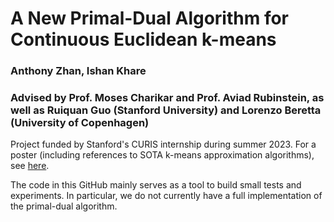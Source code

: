 # A New Primal-Dual Algorithm for Continuous Euclidean k-means
### Anthony Zhan, Ishan Khare
### Advised by Prof. Moses Charikar and Prof. Aviad Rubinstein, as well as Ruiquan Guo (Stanford University) and Lorenzo Beretta (University of Copenhagen)

Project funded by Stanford's CURIS internship during summer 2023. For a poster (including references to SOTA k-means approximation algorithms), see [here](https://drive.google.com/file/d/14yAfFOTk8dLJ7_S_AXaHDDDF8aSAKSIx/view?usp=sharing).

The code in this GitHub mainly serves as a tool to build small tests and experiments. In particular, we do not currently have a full implementation of the primal-dual algorithm.
